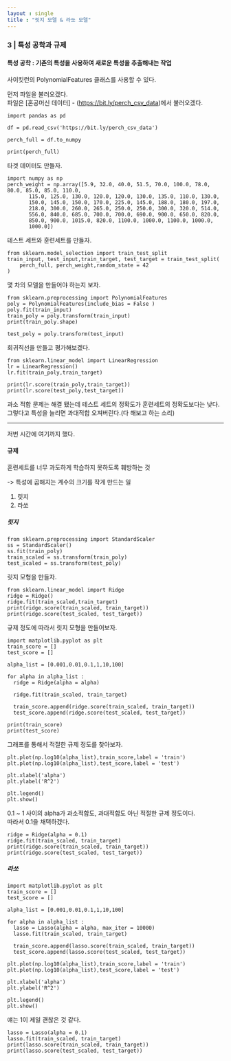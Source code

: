 ```yaml
---
layout : single
title : "릿지 모델 & 라쏘 모델" 
---
```


### 3 | 특성 공학과 규제

#### 특성 공학 : 기존의 특성을 사용하여 새로운 특성을 추출해내는 작업

사이킷런의 PolynomialFeatures 클래스를 사용할 수 있다.  

먼저 파일을 불러오겠다.  
파일은 [혼공머신 데이터] - (https://bit.ly/perch_csv_data)에서 불러오겠다.

```
import pandas as pd

df = pd.read_csv('https://bit.ly/perch_csv_data')

perch_full = df.to_numpy

print(perch_full)
```

타겟 데이터도 만들자.

```
import numpy as np
perch_weight = np.array([5.9, 32.0, 40.0, 51.5, 70.0, 100.0, 78.0, 80.0, 85.0, 85.0, 110.0,
       115.0, 125.0, 130.0, 120.0, 120.0, 130.0, 135.0, 110.0, 130.0,
       150.0, 145.0, 150.0, 170.0, 225.0, 145.0, 188.0, 180.0, 197.0,
       218.0, 300.0, 260.0, 265.0, 250.0, 250.0, 300.0, 320.0, 514.0,
       556.0, 840.0, 685.0, 700.0, 700.0, 690.0, 900.0, 650.0, 820.0,
       850.0, 900.0, 1015.0, 820.0, 1100.0, 1000.0, 1100.0, 1000.0,
       1000.0])
```

테스트 세트와 훈련세트를 만들자.

```
from sklearn.model_selection import train_test_split
train_input, test_input,train_target, test_target = train_test_split(
    perch_full, perch_weight,random_state = 42
)
```

몇 차의 모델을 만들어야 하는지 보자.

```
from sklearn.preprocessing import PolynomialFeatures
poly = PolynomialFeatures(include_bias = False )
poly.fit(train_input)
train_poly = poly.transform(train_input)
print(train_poly.shape)

test_poly = poly.transform(test_input)
```

회귀직선을 만들고 평가해보겠다.

```
from sklearn.linear_model import LinearRegression
lr = LinearRegression()
lr.fit(train_poly,train_target)

print(lr.score(train_poly,train_target))
print(lr.score(test_poly,test_target))
```

과소 적합 문제는 해결 됐는데 테스트 세트의 정확도가 훈련세트의 정확도보다는 낮다.  
그렇다고 특성을 늘리면 과대적합 오져버린다.(다 해보고 하는 소리)  

****

저번 시간에 여기까지 했다.

#### 규제

훈련세트를 너무 과도하게 학습하지 못하도록 훼방하는 것  

-> 특성에 곱해지는 계수의 크기를 작게 만드는 일
1. 릿지
2. 라쏘

##### 릿지

```
from sklearn.preprocessing import StandardScaler
ss = StandardScaler()
ss.fit(train_poly)
train_scaled = ss.transform(train_poly)
test_scaled = ss.transform(test_poly)
```

릿지 모형을 만들자.

```
from sklearn.linear_model import Ridge
ridge = Ridge()
ridge.fit(train_scaled,train_target)
print(ridge.score(train_scaled, train_target))
print(ridge.score(test_scaled, test_target))
```

규제 정도에 따라서 릿지 모형을 만들어보자.

```
import matplotlib.pyplot as plt
train_score = []
test_score = []

alpha_list = [0.001,0.01,0.1,1,10,100]

for alpha in alpha_list : 
  ridge = Ridge(alpha = alpha)

  ridge.fit(train_scaled, train_target)

  train_score.append(ridge.score(train_scaled, train_target))
  test_score.append(ridge.score(test_scaled, test_target))

print(train_score)
print(test_score)
  ```
그래프를 통해서 적절한 규제 정도를 찾아보자.

```
plt.plot(np.log10(alpha_list),train_score,label = 'train')
plt.plot(np.log10(alpha_list),test_score,label = 'test')

plt.xlabel('alpha')
plt.ylabel('R^2')

plt.legend()
plt.show()
```

0.1 ~ 1 사이의 alpha가 과소적합도, 과대적합도 아닌 적절한 규제 정도이다.  
따라서 0.1을 채택하겠다.

```
ridge = Ridge(alpha = 0.1)
ridge.fit(train_scaled, train_target)
print(ridge.score(train_scaled, train_target))
print(ridge.score(test_scaled, test_target))
```

##### 라쏘

```
import matplotlib.pyplot as plt
train_score = []
test_score = []

alpha_list = [0.001,0.01,0.1,1,10,100]

for alpha in alpha_list : 
  lasso = Lasso(alpha = alpha, max_iter = 10000)
  lasso.fit(train_scaled, train_target)

  train_score.append(lasso.score(train_scaled, train_target))
  test_score.append(lasso.score(test_scaled, test_target))

plt.plot(np.log10(alpha_list),train_score,label = 'train')
plt.plot(np.log10(alpha_list),test_score,label = 'test')

plt.xlabel('alpha')
plt.ylabel('R^2')

plt.legend()
plt.show()
```
얘는 1이 제일 괜찮은 것 같다.

```
lasso = Lasso(alpha = 0.1)
lasso.fit(train_scaled, train_target)
print(lasso.score(train_scaled, train_target))
print(lasso.score(test_scaled, test_target))
```
